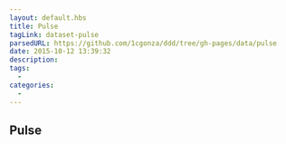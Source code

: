 ```yaml
---
layout: default.hbs
title: Pulse
tagLink: dataset-pulse
parsedURL: https://github.com/1cgonza/ddd/tree/gh-pages/data/pulse
date: 2015-10-12 13:39:32
description:
tags:
  -
categories:
  -
---
```


## Pulse
